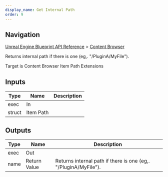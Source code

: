 ```yaml
---
display_name: Get Internal Path
order: 9
---
```

## Navigation

[Unreal Engine Blueprint API Reference](https://dev.epicgames.com/documentation/en-us/unreal-engine/BlueprintAPI) > [Content Browser](https://dev.epicgames.com/documentation/en-us/unreal-engine/BlueprintAPI/ContentBrowser)

Returns internal path if there is one (eg,. "/PluginA/MyFile").

Target is Content Browser Item Path Extensions

## Inputs

| Type | Name | Description |
| --- | --- | --- |
| exec | In |  |
| struct | Item Path |  |

## Outputs

| Type | Name | Description |
| --- | --- | --- |
| exec | Out |  |
| name | Return Value | Returns internal path if there is one (eg,. "/PluginA/MyFile"). |
